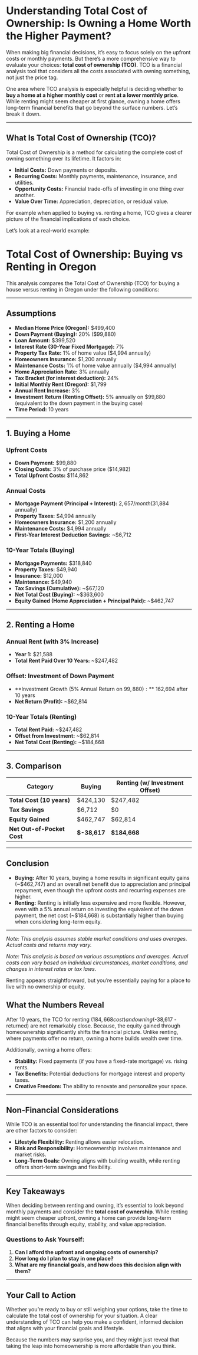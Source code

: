 # Understanding Total Cost of Ownership: Is Owning a Home Worth the Higher Payment?

When making big financial decisions, it’s easy to focus solely on the upfront costs or monthly payments. But there’s a more comprehensive way to evaluate your choices: **total cost of ownership (TCO)**. TCO is a financial analysis tool that considers all the costs associated with owning something, not just the price tag.  

One area where TCO analysis is especially helpful is deciding whether to **buy a home at a higher monthly cost** or **rent at a lower monthly price**. While renting might seem cheaper at first glance, owning a home offers long-term financial benefits that go beyond the surface numbers. Let’s break it down.  

---

## What Is Total Cost of Ownership (TCO)?

Total Cost of Ownership is a method for calculating the complete cost of owning something over its lifetime. It factors in:  
- **Initial Costs:** Down payments or deposits.  
- **Recurring Costs:** Monthly payments, maintenance, insurance, and utilities.  
- **Opportunity Costs:** Financial trade-offs of investing in one thing over another.  
- **Value Over Time:** Appreciation, depreciation, or residual value.  

For example when applied to buying vs. renting a home, TCO gives a clearer picture of the financial implications of each choice.

Let’s look at a real-world example:  

# Total Cost of Ownership: Buying vs Renting in Oregon

This analysis compares the Total Cost of Ownership (TCO) for buying a house versus renting in Oregon under the following conditions:

---

## **Assumptions**
- **Median Home Price (Oregon):** $499,400  
- **Down Payment (Buying):** 20% ($99,880)  
- **Loan Amount:** $399,520  
- **Interest Rate (30-Year Fixed Mortgage):** 7%  
- **Property Tax Rate:** 1% of home value ($4,994 annually)  
- **Homeowners Insurance:** $1,200 annually  
- **Maintenance Costs:** 1% of home value annually ($4,994 annually)  
- **Home Appreciation Rate:** 3% annually  
- **Tax Bracket (for interest deduction):** 24%  
- **Initial Monthly Rent (Oregon):** $1,799  
- **Annual Rent Increase:** 3%  
- **Investment Return (Renting Offset):** 5% annually on $99,880 (equivalent to the down payment in the buying case)  
- **Time Period:** 10 years  

---

## **1. Buying a Home**

### **Upfront Costs**
- **Down Payment:** $99,880  
- **Closing Costs:** 3% of purchase price ($14,982)  
- **Total Upfront Costs:** $114,862  

### **Annual Costs**
- **Mortgage Payment (Principal + Interest):** $2,657/month ($31,884 annually)  
- **Property Taxes:** $4,994 annually  
- **Homeowners Insurance:** $1,200 annually  
- **Maintenance Costs:** $4,994 annually  
- **First-Year Interest Deduction Savings:** ~$6,712  

### **10-Year Totals (Buying)**
- **Mortgage Payments:** $318,840  
- **Property Taxes:** $49,940  
- **Insurance:** $12,000  
- **Maintenance:** $49,940  
- **Tax Savings (Cumulative):** ~$67,120  
- **Net Total Cost (Buying):** ~$363,600  
- **Equity Gained (Home Appreciation + Principal Paid):** ~$462,747  

---

## **2. Renting a Home**

### **Annual Rent (with 3% Increase)**
- **Year 1:** $21,588  
- **Total Rent Paid Over 10 Years:** ~$247,482  

### **Offset: Investment of Down Payment**
- **Investment Growth (5% Annual Return on $99,880):** ~$162,694 after 10 years  
- **Net Return (Profit):** ~$62,814  

### **10-Year Totals (Renting)**
- **Total Rent Paid:** ~$247,482  
- **Offset from Investment:** ~$62,814  
- **Net Total Cost (Renting):** ~$184,668  

---

## **3. Comparison**

| **Category**                | **Buying**          | **Renting** (w/ Investment Offset) |
|-----------------------------|---------------------|-------------------------------------|
| **Total Cost (10 years)**   | $424,130           | $247,482                           |
| **Tax Savings**             | $6,712             | $0                                 |
| **Equity Gained**           | $462,747           | $62,814                            |
| **Net Out-of-Pocket Cost**  | **$-38,617**       | **$184,668**                       |

---

## **Conclusion**
- **Buying:** After 10 years, buying a home results in significant equity gains (~$462,747) and an overall net benefit due to appreciation and principal repayment, even though the upfront costs and recurring expenses are higher.  
- **Renting:** Renting is initially less expensive and more flexible. However, even with a 5% annual return on investing the equivalent of the down payment, the net cost (~$184,668) is substantially higher than buying when considering long-term equity.

---

*Note: This analysis assumes stable market conditions and uses averages. Actual costs and returns may vary.*

*Note: This analysis is based on various assumptions and averages. Actual costs can vary based on individual circumstances, market conditions, and changes in interest rates or tax laws.*

Renting appears straightforward, but you’re essentially paying for a place to live with no ownership or equity.  

## What the Numbers Reveal

After 10 years, the TCO for renting ($184,668 cost) and owning ($-38,617 - returned) are not remarkably close. Because, the equity gained through homeownership significantly shifts the financial picture. Unlike renting, where payments offer no return, owning a home builds wealth over time.  

Additionally, owning a home offers:  
- **Stability:** Fixed payments (if you have a fixed-rate mortgage) vs. rising rents.  
- **Tax Benefits:** Potential deductions for mortgage interest and property taxes.  
- **Creative Freedom:** The ability to renovate and personalize your space.  

---

## Non-Financial Considerations  

While TCO is an essential tool for understanding the financial impact, there are other factors to consider:  

- **Lifestyle Flexibility:** Renting allows easier relocation.  
- **Risk and Responsibility:** Homeownership involves maintenance and market risks.  
- **Long-Term Goals:** Owning aligns with building wealth, while renting offers short-term savings and flexibility.  

---

## Key Takeaways  

When deciding between renting and owning, it’s essential to look beyond monthly payments and consider the **total cost of ownership**. While renting might seem cheaper upfront, owning a home can provide long-term financial benefits through equity, stability, and value appreciation.  

### Questions to Ask Yourself:
1. **Can I afford the upfront and ongoing costs of ownership?**  
2. **How long do I plan to stay in one place?**  
3. **What are my financial goals, and how does this decision align with them?**  

---

## Your Call to Action  

Whether you’re ready to buy or still weighing your options, take the time to calculate the total cost of ownership for your situation. A clear understanding of TCO can help you make a confident, informed decision that aligns with your financial goals and lifestyle.  

Because the numbers may surprise you, and they might just reveal that taking the leap into homeownership is more affordable than you think.